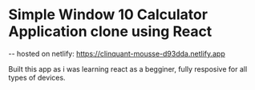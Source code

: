# Simple Window 10 Calculator Application clone using React

 -- hosted on netlify: https://clinquant-mousse-d93dda.netlify.app

Built this app as i was learning react as a begginer, fully resposive for all types of devices.
